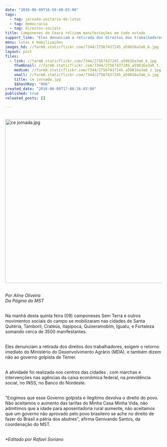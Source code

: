 ```yaml
---
date: "2016-06-09T16:58:40-03:00"
tags:
  - tag: jornada-unitária-de-lutas
  - tag: democracia
  - tag: direitos-sociais
title: Camponeses do Ceará relizam manifestações em todo estado
support_line: "Eles denunciam a retirada dos direitos dos trabalhadores, exigem o retorno imediato do Ministério do Desenvolvimento Agrário, e também dizem não ao governo golpista de Temer."
menu: lutas e mobilizações
images_hd: //farm8.staticflickr.com/7344/27567437245_a59816a3a6_b.jpg
layout: post
files:
  - link: //farm8.staticflickr.com/7344/27567437245_a59816a3a6_b.jpg
    thumbnail: //farm8.staticflickr.com/7344/27567437245_a59816a3a6_t.jpg
    medium: //farm8.staticflickr.com/7344/27567437245_a59816a3a6_z.jpg
    small: //farm8.staticflickr.com/7344/27567437245_a59816a3a6_n.jpg
    title: ce jornada.jpg
    $$hashKey: "066"
created_date: "2016-06-09T17:08:26-03:00"
published: true
releated_posts: []

---
```

<p><br />
<img alt="ce jornada.jpg" height="525" src="//farm8.staticflickr.com/7344/27567437245_a59816a3a6_b.jpg" width="700" /></p>

<p><br />
<em>Por Aline Oliveira<br />
Da P&aacute;gina do MST</em></p>

<p><br />
Na manh&atilde; desta quinta feira (09) camponeses Sem Terra e outros movimentos sociais do campo se mobilizaram nas cidades de Santa Quit&eacute;ria, Tamboril, Crate&uacute;s, itapipoca, Quixeramobim, Iguatu, e Fortaleza somando cerca de 3500 manifestantes.</p>

<p><br />
Eles denunciam a retirada dos direitos dos trabalhadores, exigem o retorno imediato do Minist&eacute;rio do Desenvolvimento Agr&aacute;rio (MDA), e tamb&eacute;m dizem n&atilde;o ao governo golpista de Temer.</p>

<p><br />
A atividade foi realizada nos centros das cidades , com marchas e interven&ccedil;&otilde;es nas ag&ecirc;ncias da caixa econ&ocirc;mica federal, na previd&ecirc;ncia social, no INSS, no Banco do Nordeste.</p>

<p><br />
&quot;Exigimos que esse Governo golpista e ileg&iacute;timo devolva o direito do povo. N&atilde;o aceitamos o aumento das tarifas do Minha Casa Minha Vida, n&atilde;o admitimos que a idade para aposentadoria rural aumente, n&atilde;o aceitamos que um governo n&atilde;o aprovado pelo povo brasileiro se ache no direito de fazer do Brasil a p&aacute;tria dos abutres&quot;, afirma Genivando Santos, da coordena&ccedil;&atilde;o do MST.</p>

<p><br />
<em>*Editado por Rafael Soriano</em></p>
